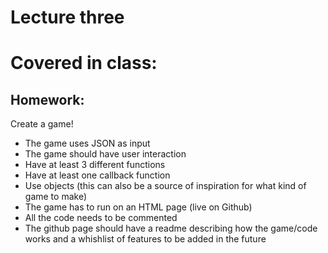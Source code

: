# Lecture three

# Covered in class:

## Homework:
Create a game!
 * The game uses JSON as input
 * The game should have user interaction
 * Have at least 3 different functions
 * Have at least one callback function 
 * Use objects (this can also be a source of inspiration for what kind of game to make)
 * The game has to run on an HTML page (live on Github)
 * All the code needs to be commented
 * The github page should have a readme describing how the game/code works and a whishlist of features to be added in the future
